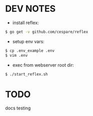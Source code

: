 # DEV NOTES

* install reflex:
```bash
$ go get -v github.com/cespare/reflex
```

* setup env vars:
```bash
$ cp .env_example .env
$ vim .env
```

* exec from webserver root dir:
```bash
$ ./start_reflex.sh
```

# TODO
docs
testing
